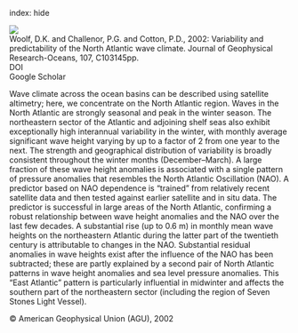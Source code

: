 index: hide

<div class="Citation">
    <div class="Citation-thumb CitationThumb-linked"  data-href="https://doi.org/10.1029/2001jc001124">
      <img src="https://static.claimspace.cloud/climate-study-static/refs/thumbs/13/Woolf_et_al_2002-thumb.png" />
    </div>

  <div class="Citation-body">
    <div class="Citation-text">Woolf, D.K. and Challenor, P.G. and Cotton, P.D., 2002: Variability and predictability of the North Atlantic wave climate. <span class="Article-journal">Journal of Geophysical Research-Oceans, </span><span class="Article-volume">107, </span>C103145pp.</div>
    <div class="Citation-links">
      <div class="CitationLink" data-href="https://doi.org/10.1029/2001jc001124">
        <div class="CitationLink-icon CitationLink-Doi"></div>
        <div class="CitationLink-text">DOI</div>
      </div>
      <div class="CitationLink" data-href="https://scholar.google.com/scholar?q=10.1029/2001jc001124">
        <div class="CitationLink-icon CitationLink-Scholar"></div>
        <div class="CitationLink-text">Google Scholar</div>
      </div>
    </div>
  </div>
</div>

Wave climate across the ocean basins can be described using satellite altimetry; here, we concentrate on the North Atlantic region. Waves in the North Atlantic are strongly seasonal and peak in the winter season. The northeastern sector of the Atlantic and adjoining shelf seas also exhibit exceptionally high interannual variability in the winter, with monthly average significant wave height varying by up to a factor of 2 from one year to the next. The strength and geographical distribution of variability is broadly consistent throughout the winter months (December–March). A large fraction of these wave height anomalies is associated with a single pattern of pressure anomalies that resembles the North Atlantic Oscillation (NAO). A predictor based on NAO dependence is “trained” from relatively recent satellite data and then tested against earlier satellite and in situ data. The predictor is successful in large areas of the North Atlantic, confirming a robust relationship between wave height anomalies and the NAO over the last few decades. A substantial rise (up to 0.6 m) in monthly mean wave heights on the northeastern Atlantic during the latter part of the twentieth century is attributable to changes in the NAO. Substantial residual anomalies in wave heights exist after the influence of the NAO has been subtracted; these are partly explained by a second pair of North Atlantic patterns in wave height anomalies and sea level pressure anomalies. This “East Atlantic” pattern is particularly influential in midwinter and affects the southern part of the northeastern sector (including the region of Seven Stones Light Vessel).

<div class="Citation-copy">
&copy; American Geophysical Union (AGU), 2002
</div>
